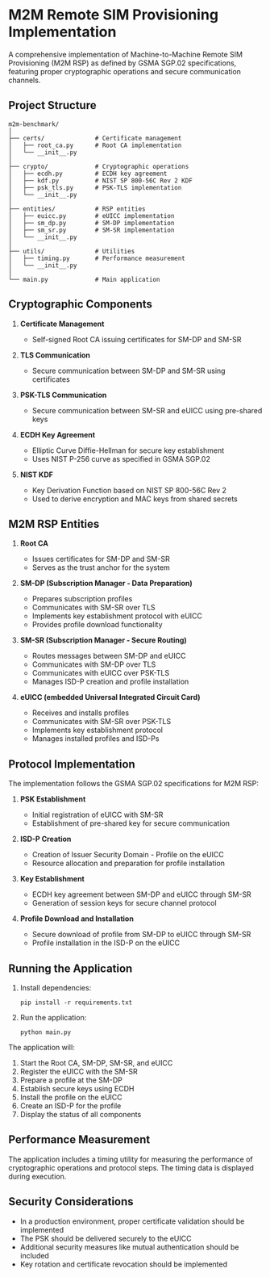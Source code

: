# M2M Remote SIM Provisioning Implementation

A comprehensive implementation of Machine-to-Machine Remote SIM Provisioning (M2M RSP) as defined by GSMA SGP.02 specifications, featuring proper cryptographic operations and secure communication channels.

## Project Structure

```
m2m-benchmark/
│
├── certs/              # Certificate management
│   ├── root_ca.py      # Root CA implementation
│   └── __init__.py
│
├── crypto/             # Cryptographic operations
│   ├── ecdh.py         # ECDH key agreement
│   ├── kdf.py          # NIST SP 800-56C Rev 2 KDF
│   ├── psk_tls.py      # PSK-TLS implementation
│   └── __init__.py
│
├── entities/           # RSP entities
│   ├── euicc.py        # eUICC implementation
│   ├── sm_dp.py        # SM-DP implementation
│   ├── sm_sr.py        # SM-SR implementation
│   └── __init__.py
│
├── utils/              # Utilities
│   ├── timing.py       # Performance measurement
│   └── __init__.py
│
└── main.py             # Main application
```

## Cryptographic Components

1. **Certificate Management**
   - Self-signed Root CA issuing certificates for SM-DP and SM-SR

2. **TLS Communication**
   - Secure communication between SM-DP and SM-SR using certificates

3. **PSK-TLS Communication**
   - Secure communication between SM-SR and eUICC using pre-shared keys

4. **ECDH Key Agreement**
   - Elliptic Curve Diffie-Hellman for secure key establishment
   - Uses NIST P-256 curve as specified in GSMA SGP.02

5. **NIST KDF**
   - Key Derivation Function based on NIST SP 800-56C Rev 2
   - Used to derive encryption and MAC keys from shared secrets

## M2M RSP Entities

1. **Root CA**
   - Issues certificates for SM-DP and SM-SR
   - Serves as the trust anchor for the system

2. **SM-DP (Subscription Manager - Data Preparation)**
   - Prepares subscription profiles
   - Communicates with SM-SR over TLS
   - Implements key establishment protocol with eUICC
   - Provides profile download functionality

3. **SM-SR (Subscription Manager - Secure Routing)**
   - Routes messages between SM-DP and eUICC
   - Communicates with SM-DP over TLS
   - Communicates with eUICC over PSK-TLS
   - Manages ISD-P creation and profile installation

4. **eUICC (embedded Universal Integrated Circuit Card)**
   - Receives and installs profiles
   - Communicates with SM-SR over PSK-TLS
   - Implements key establishment protocol
   - Manages installed profiles and ISD-Ps

## Protocol Implementation

The implementation follows the GSMA SGP.02 specifications for M2M RSP:

1. **PSK Establishment**
   - Initial registration of eUICC with SM-SR
   - Establishment of pre-shared key for secure communication

2. **ISD-P Creation**
   - Creation of Issuer Security Domain - Profile on the eUICC
   - Resource allocation and preparation for profile installation

3. **Key Establishment**
   - ECDH key agreement between SM-DP and eUICC through SM-SR
   - Generation of session keys for secure channel protocol

4. **Profile Download and Installation**
   - Secure download of profile from SM-DP to eUICC through SM-SR
   - Profile installation in the ISD-P on the eUICC

## Running the Application

1. Install dependencies:
   ```
   pip install -r requirements.txt
   ```

2. Run the application:
   ```
   python main.py
   ```

The application will:
1. Start the Root CA, SM-DP, SM-SR, and eUICC
2. Register the eUICC with the SM-SR
3. Prepare a profile at the SM-DP
4. Establish secure keys using ECDH
5. Install the profile on the eUICC
6. Create an ISD-P for the profile
7. Display the status of all components

## Performance Measurement

The application includes a timing utility for measuring the performance of cryptographic operations and protocol steps. The timing data is displayed during execution.

## Security Considerations

- In a production environment, proper certificate validation should be implemented
- The PSK should be delivered securely to the eUICC
- Additional security measures like mutual authentication should be included
- Key rotation and certificate revocation should be implemented 